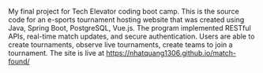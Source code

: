 My final project for Tech Elevator coding boot camp.
This is the source code for an e-sports tournament hosting website that was created using Java, Spring Boot, PostgreSQL, Vue.js. The program implemented RESTful APIs, real-time match updates, and secure authentication. Users are able to create tournaments, observe live tournaments, create teams to join a tournament.
The site is live at https://nhatquang1306.github.io/match-found/
